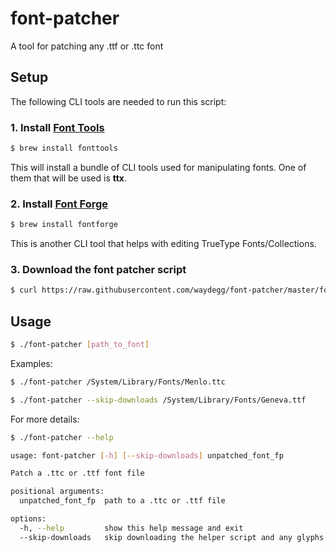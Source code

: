 # font-patcher

A tool for patching any .ttf or .ttc font

## Setup

The following CLI tools are needed to run this script:

### 1. Install [Font Tools](https://github.com/fonttools/fonttools)

```bash
$ brew install fonttools
```

This will install a bundle of CLI tools used for manipulating fonts. One of them that
will be used is **ttx**.

### 2. Install [Font Forge](https://github.com/fontforge/fontforge)

```bash
$ brew install fontforge
```

This is another CLI tool that helps with editing TrueType Fonts/Collections.

### 3. Download the font patcher script

```bash
$ curl https://raw.githubusercontent.com/waydegg/font-patcher/master/font-patcher -o font-patcher && chmod +x font-patcher
```

## Usage

```bash
$ ./font-patcher [path_to_font]
```

Examples:

```bash
$ ./font-patcher /System/Library/Fonts/Menlo.ttc

$ ./font-patcher --skip-downloads /System/Library/Fonts/Geneva.ttf
```

For more details:

```bash
$ ./font-patcher --help

usage: font-patcher [-h] [--skip-downloads] unpatched_font_fp

Patch a .ttc or .ttf font file

positional arguments:
  unpatched_font_fp  path to a .ttc or .ttf file

options:
  -h, --help         show this help message and exit
  --skip-downloads   skip downloading the helper script and any glyphs
```
